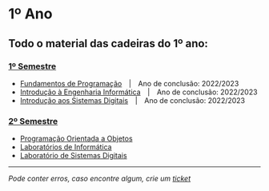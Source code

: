 # 1º Ano
## Todo o material das cadeiras do 1º ano:
### [1º Semestre](https://github.com/TiagoRG/uaveiro-leci/tree/master/1ano/1semestre)

- [Fundamentos de Programação](https://github.com/TiagoRG/uaveiro-leci/tree/master/1ano/1semestre/fp)&emsp;|&emsp;Ano de conclusão: 2022/2023
- [Introdução à Engenharia Informática](https://github.com/TiagoRG/uaveiro-leci/tree/master/1ano/1semestre/iei)&emsp;|&emsp;Ano de conclusão: 2022/2023
- [Introdução aos Sistemas Digitais](https://github.com/TiagoRG/uaveiro-leci/tree/master/1ano/1semestre/isd)&emsp;|&emsp;Ano de conclusão: 2022/2023

### [2º Semestre](https://github.com/TiagoRG/uaveiro-leci/tree/master/1ano/2semestre)

- [Programação Orientada a Objetos](https://github.com/TiagoRG/uaveiro-leci/tree/master/1ano/2semestre/poo)
- [Laboratórios de Informática](https://github.com/TiagoRG/uaveiro-leci/tree/master/1ano/2semestre/labi)
- [Laboratório de Sistemas Digitais](https://github.com/TiagoRG/uaveiro-leci/tree/master/1ano/2semestre/lsd)

---
*Pode conter erros, caso encontre algum, crie um* [*ticket*](https://github.com/TiagoRG/uaveiro-leci/issues/new)
